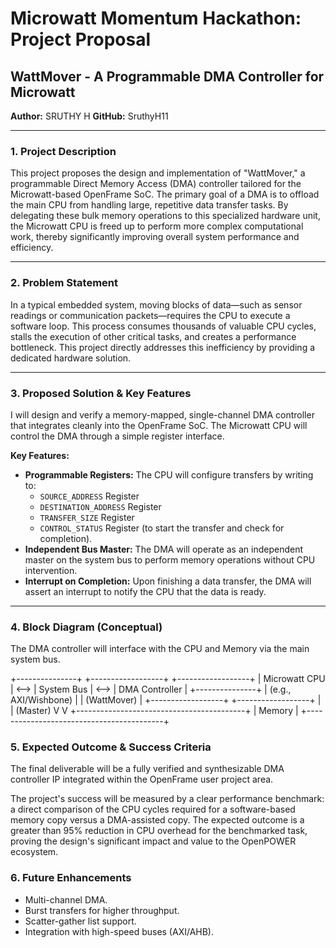 # Microwatt Momentum Hackathon: Project Proposal

## WattMover - A Programmable DMA Controller for Microwatt

**Author:** SRUTHY H
**GitHub:** SruthyH11

---

### 1. Project Description

This project proposes the design and implementation of "WattMover," a programmable Direct Memory Access (DMA) controller tailored for the Microwatt-based OpenFrame SoC. The primary goal of a DMA is to offload the main CPU from handling large, repetitive data transfer tasks. By delegating these bulk memory operations to this specialized hardware unit, the Microwatt CPU is freed up to perform more complex computational work, thereby significantly improving overall system performance and efficiency.

---

### 2. Problem Statement

In a typical embedded system, moving blocks of data—such as sensor readings or communication packets—requires the CPU to execute a software loop. This process consumes thousands of valuable CPU cycles, stalls the execution of other critical tasks, and creates a performance bottleneck. This project directly addresses this inefficiency by providing a dedicated hardware solution.

---

### 3. Proposed Solution & Key Features

I will design and verify a memory-mapped, single-channel DMA controller that integrates cleanly into the OpenFrame SoC. The Microwatt CPU will control the DMA through a simple register interface.

**Key Features:**
* **Programmable Registers:** The CPU will configure transfers by writing to:
    * `SOURCE_ADDRESS` Register
    * `DESTINATION_ADDRESS` Register
    * `TRANSFER_SIZE` Register
    * `CONTROL_STATUS` Register (to start the transfer and check for completion).
* **Independent Bus Master:** The DMA will operate as an independent master on the system bus to perform memory operations without CPU intervention.
* **Interrupt on Completion:** Upon finishing a data transfer, the DMA will assert an interrupt to notify the CPU that the data is ready.

---

### 4. Block Diagram (Conceptual)

The DMA controller will interface with the CPU and Memory via the main system bus.

+---------------+      +------------------+      +------------------+
| Microwatt CPU | <--> |   System Bus     | <--> |  DMA Controller  |
+---------------+      | (e.g., AXI/Wishbone) |      |   (WattMover)    |
                       +------------------+      +------------------+
                                |                      | (Master)
                                V                      V
                       +------------------------------------------+
                       |                  Memory                  |
                       +------------------------------------------+
### 5. Expected Outcome & Success Criteria

The final deliverable will be a fully verified and synthesizable DMA controller IP integrated within the OpenFrame user project area.

The project's success will be measured by a clear performance benchmark: a direct comparison of the CPU cycles required for a software-based memory copy versus a DMA-assisted copy. The expected outcome is a greater than 95% reduction in CPU overhead for the benchmarked task, proving the design's significant impact and value to the OpenPOWER ecosystem.
### 6. Future Enhancements
- Multi-channel DMA.  
- Burst transfers for higher throughput.  
- Scatter-gather list support.  
- Integration with high-speed buses (AXI/AHB).  

